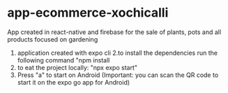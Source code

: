 # app-ecommerce-xochicalli
App created in react-native and firebase for the sale of plants, pots and all products focused on gardening

1. application created with expo cli
2.to install the dependencies run the following command "npm install
3. to eat the project locally: "npx expo start"
4. Press "a" to start on Android (Important: you can scan the QR code to start it on the expo go app for Android)
